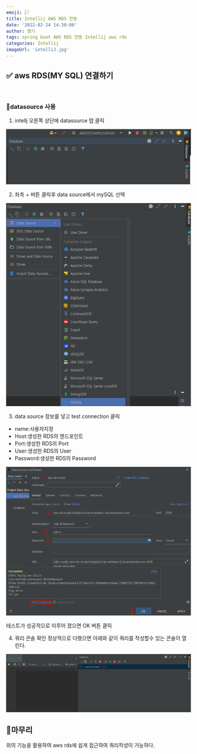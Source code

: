 ```yaml
---
emoji: 🏳
title: Intellij AWS RDS 연동
date: '2022-02-24 14:30:00'
author: 쩡기
tags: spring boot AWS RDS 연동 Intellij aws rds
categories: Intellij
imageUrl: 'intelliJ.jpg'
---
```


## ✅ aws RDS(MY SQL) 연결하기
<br>

### 📌datasource 사용

1. intellj 오른쪽 상단에 datasource 탭 클릭

![intellij1.PNG](intellij1.PNG)

2. 좌측 + 버튼 클릭후 data source에서  mySQL 선택 

![intelli2.png](intellj2.png)

3. data source 정보를 넣고 test connection 클릭

- name:사용자지정
- Host:생성한 RDS의 엔드포인트
- Port:생성한 RDS의 Port
- User:생성한 RDS의 User
- Password:생성한 RDS의 Password

![intellij3.PNG](intellij3.PNG)

테스트가 성공적으로 이루어 졌으면 OK 버튼 클릭

4. 쿼리 콘솔 확인
정상적으로 다했으면 아래와 같이 쿼리를 작성할수 있는 콘솔이 열린다.

![intellij4.PNG](intellij4.PNG)

## 🌭마무리
위의 기능을 활용하여 aws rds에 쉽게 접근하여 쿼리작성이 가능하다.

<br>
<br>

```toc

```
